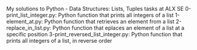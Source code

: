 My solutions to Python - Data Structures: Lists, Tuples tasks at ALX SE
0-print_list_integer.py: Python function that prints all integers of a list
1-element_at.py: Python function that retrieves an element from a list
2-replace_in_list.py: Python function that eplaces an element of a list at a specific position
3-print_reversed_list_integer.py: Python function that prints all integers of a list, in reverse order
